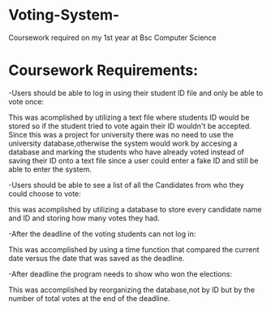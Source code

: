 # Voting-System-
Coursework required on my 1st year at Bsc Computer Science
# Coursework Requirements:
-Users should be able to log in using their student ID file and only be able to vote once:

   This was acomplished by utilizing a text file where students ID would be stored so if the student tried to vote again their ID wouldn't be accepted. Since this was    a project for university there was no need to use the university database,otherwise the system would work by accesing a database and marking the students who have    already voted instead of saving their ID onto a text file since a user could enter a fake ID and still be able to enter the system.
  
-Users should be able to see a list of all the Candidates from who they could choose to vote:

  this was acomplished by utilizing a database to store every candidate name and ID and storing how many votes they had.
  
-After the deadline of the voting students can not log in:

  This was accomplished by using a time function that compared the current date versus the date that was saved as the deadline.
  
-After deadline the program needs to show who won the elections:

  This was accomplished by reorganizing the database,not by ID but by the number of total votes at the end of the deadline.
  
